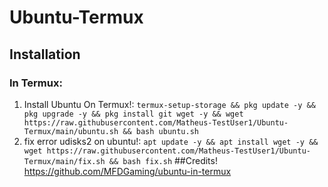 # Ubuntu-Termux

## Installation
### In Termux:
1) Install Ubuntu On Termux!:
`
termux-setup-storage && pkg update -y && pkg upgrade -y && pkg install git wget -y && wget https://raw.githubusercontent.com/Matheus-TestUser1/Ubuntu-Termux/main/ubuntu.sh && bash ubuntu.sh 
`
2) fix error udisks2 on ubuntu!:
`
 apt update -y && apt install wget -y && wget https://raw.githubusercontent.com/Matheus-TestUser1/Ubuntu-Termux/main/fix.sh && bash fix.sh
`
##Credits!
https://github.com/MFDGaming/ubuntu-in-termux


